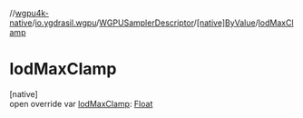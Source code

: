 //[wgpu4k-native](../../../../index.md)/[io.ygdrasil.wgpu](../../index.md)/[WGPUSamplerDescriptor](../index.md)/[[native]ByValue](index.md)/[lodMaxClamp](lod-max-clamp.md)

# lodMaxClamp

[native]\
open override var [lodMaxClamp](lod-max-clamp.md): [Float](https://kotlinlang.org/api/core/kotlin-stdlib/kotlin/-float/index.html)